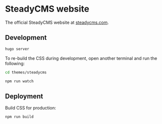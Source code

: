 # SteadyCMS website

The official SteadyCMS website at [steadycms.com](https://steadycms.com).


## Development

```bash
hugo server

```

To re-build the CSS during development, open another terminal and run the following:

```bash
cd themes/steadycms
```

```bash
npm run watch
```


## Deployment

Build CSS for production:

```bash
npm run build
```